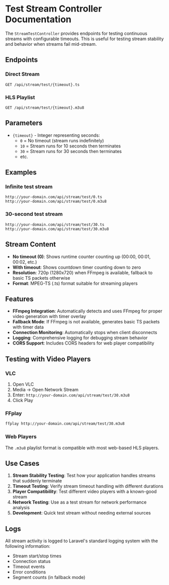 # Test Stream Controller Documentation

The `StreamTestController` provides endpoints for testing continuous streams with configurable timeouts. This is useful for testing stream stability and behavior when streams fail mid-stream.

## Endpoints

### Direct Stream
```
GET /api/stream/test/{timeout}.ts
```

### HLS Playlist
```
GET /api/stream/test/{timeout}.m3u8
```

## Parameters

- `{timeout}` - Integer representing seconds:
  - `0` = No timeout (stream runs indefinitely)
  - `10` = Stream runs for 10 seconds then terminates
  - `30` = Stream runs for 30 seconds then terminates
  - etc.

## Examples

### Infinite test stream
```
http://your-domain.com/api/stream/test/0.ts
http://your-domain.com/api/stream/test/0.m3u8
```

### 30-second test stream
```
http://your-domain.com/api/stream/test/30.ts
http://your-domain.com/api/stream/test/30.m3u8
```

## Stream Content

- **No timeout (0)**: Shows runtime counter counting up (00:00, 00:01, 00:02, etc.)
- **With timeout**: Shows countdown timer counting down to zero
- **Resolution**: 720p (1280x720) when FFmpeg is available, fallback to basic TS packets otherwise
- **Format**: MPEG-TS (.ts) format suitable for streaming players

## Features

- **FFmpeg Integration**: Automatically detects and uses FFmpeg for proper video generation with timer overlay
- **Fallback Mode**: If FFmpeg is not available, generates basic TS packets with timer data
- **Connection Monitoring**: Automatically stops when client disconnects
- **Logging**: Comprehensive logging for debugging stream behavior
- **CORS Support**: Includes CORS headers for web player compatibility

## Testing with Video Players

### VLC
1. Open VLC
2. Media → Open Network Stream
3. Enter: `http://your-domain.com/api/stream/test/30.m3u8`
4. Click Play

### FFplay
```bash
ffplay http://your-domain.com/api/stream/test/30.m3u8
```

### Web Players
The `.m3u8` playlist format is compatible with most web-based HLS players.

## Use Cases

1. **Stream Stability Testing**: Test how your application handles streams that suddenly terminate
2. **Timeout Testing**: Verify stream timeout handling with different durations
3. **Player Compatibility**: Test different video players with a known-good stream
4. **Network Testing**: Use as a test stream for network performance analysis
5. **Development**: Quick test stream without needing external sources

## Logs

All stream activity is logged to Laravel's standard logging system with the following information:
- Stream start/stop times
- Connection status
- Timeout events
- Error conditions
- Segment counts (in fallback mode)
